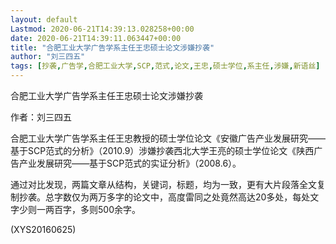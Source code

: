 ```yaml
---
layout: default
Lastmod: 2020-06-21T14:39:13.028258+00:00
date: 2020-06-21T14:39:11.063447+00:00
title: "合肥工业大学广告学系主任王忠硕士论文涉嫌抄袭"
author: "刘三四五"
tags: [抄袭,广告学,合肥工业大学,SCP,范式,论文,王忠,硕士学位,系主任,涉嫌,新语丝]
---
```


合肥工业大学广告学系主任王忠硕士论文涉嫌抄袭

作者：刘三四五

合肥工业大学广告学系主任王忠教授的硕士学位论文《安徽广告产业发展研究——基于SCP范式的分析》（2010.9）涉嫌抄袭西北大学王亮的硕士学位论文《陕西广告产业发展研究——基于SCP范式的实证分析》（2008.6）。

通过对比发现，两篇文章从结构，关键词，标题，均为一致，更有大片段落全文复制抄袭。总字数仅为两万多字的论文中，高度雷同之处竟然高达20多处，每处文字少则一两百字，多则500余字。

(XYS20160625)

